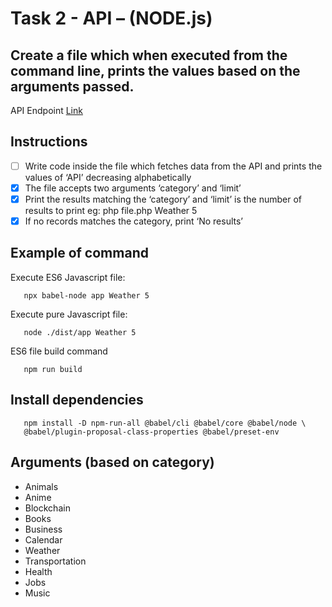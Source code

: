 # Task 2 - API – (NODE.js)
Create a file which when executed from the command line, prints the values based on the arguments passed.
---
API Endpoint [Link](https://api.publicapis.org/entries)

## Instructions
- [ ] Write code inside the file which fetches data from the API and prints the values of ‘API’ decreasing alphabetically
- [x] The file accepts two arguments ‘category’ and ‘limit’
- [x] Print the results matching the ‘category’ and ‘limit’ is the number of results to
print eg: php file.php Weather 5
- [x] If no records matches the category, print ‘No results’
## Example of command
Execute ES6 Javascript file:
```
   npx babel-node app Weather 5
```
Execute pure Javascript file:
```
   node ./dist/app Weather 5
```
ES6 file build command
```
   npm run build
```
## Install dependencies
```
   npm install -D npm-run-all @babel/cli @babel/core @babel/node \
   @babel/plugin-proposal-class-properties @babel/preset-env
```
## Arguments (based on category)
+ Animals
+ Anime
+ Blockchain
+ Books
+ Business
+ Calendar
+ Weather
+ Transportation
+ Health
+ Jobs
+ Music